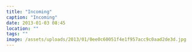 ```yaml
---
title: "Incoming"
caption: "Incoming"
date: 2013-01-03 08:45
location: ""
tags: ""
image: /assets/uploads/2013/01/0ee0c60051f4e1f957acc9c0aad2de3d.jpg
---
```

